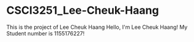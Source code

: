 # CSCI3251_Lee-Cheuk-Haang
This is the project of Lee Cheuk Haang
Hello, I'm Lee Cheuk Haang!
My Student number is 1155176227!
